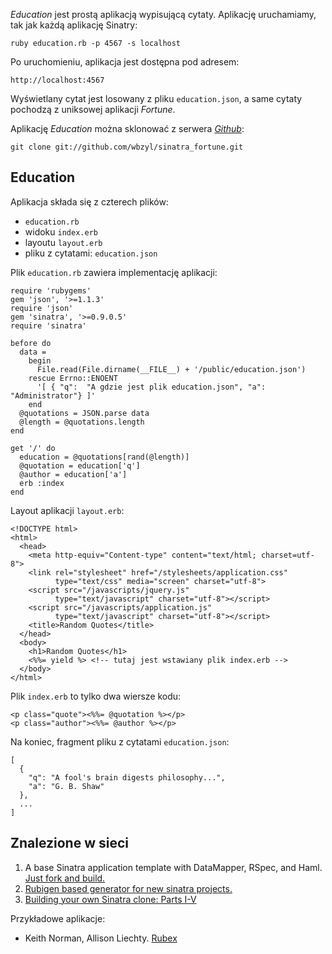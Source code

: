 *Education* jest prostą aplikacją wypisującą cytaty.
Aplikację uruchamiamy, tak jak każdą aplikację Sinatry:

    ruby education.rb -p 4567 -s localhost

Po uruchomieniu, aplikacja jest dostępna pod adresem:

    http://localhost:4567

Wyświetlany cytat jest losowany z pliku `education.json`,
a same cytaty pochodzą z uniksowej aplikacji *Fortune*.

Aplikację *Education* można sklonować z serwera
[*Github*](http://github.com):

    git clone git://github.com/wbzyl/sinatra_fortune.git

## Education

Aplikacja składa się z czterech plików:

*  `education.rb`
*  widoku `index.erb`
*  layoutu `layout.erb`
*  pliku z cytatami: `education.json`

Plik `education.rb` zawiera implementację aplikacji:

    require 'rubygems'
    gem 'json', '>=1.1.3'
    require 'json'
    gem 'sinatra', '>=0.9.0.5'
    require 'sinatra'

    before do
      data =
        begin
          File.read(File.dirname(__FILE__) + '/public/education.json')
        rescue Errno::ENOENT
          '[ { "q":  "A gdzie jest plik education.json", "a": "Administrator"} ]'
        end
      @quotations = JSON.parse data
      @length = @quotations.length
    end

    get '/' do
      education = @quotations[rand(@length)]
      @quotation = education['q']
      @author = education['a']
      erb :index
    end


Layout aplikacji `layout.erb`:

    <!DOCTYPE html>
    <html>
      <head>
        <meta http-equiv="Content-type" content="text/html; charset=utf-8">
        <link rel="stylesheet" href="/stylesheets/application.css"
              type="text/css" media="screen" charset="utf-8">
        <script src="/javascripts/jquery.js"
              type="text/javascript" charset="utf-8"></script>
        <script src="/javascripts/application.js"
              type="text/javascript" charset="utf-8"></script>
        <title>Random Quotes</title>
      </head>
      <body>
        <h1>Random Quotes</h1>
        <%%= yield %> <!-- tutaj jest wstawiany plik index.erb -->
      </body>
    </html>


Plik `index.erb` to tylko dwa wiersze kodu:

    <p class="quote"><%%= @quotation %></p>
    <p class="author"><%%= @author %></p>


Na koniec, fragment pliku z cytatami `education.json`:

    [
      {
        "q": "A fool's brain digests philosophy...",
        "a": "G. B. Shaw"
      },
      ...
    ]

## Znalezione w sieci

1. A base Sinatra application template with DataMapper, RSpec, and Haml.
    [Just fork and build.](http://github.com/zapnap/sinatra-template/)
2. [Rubigen based generator
   for new sinatra projects.](http://github.com/quirkey/sinatra-gen/)
3. [Building your own Sinatra clone:
   Parts I-V](http://remi.org/2009/03/30/building-your-own-sinatra-clone-part-1.html)

Przykładowe aplikacje:

* Keith Norman, Allison Liechty. [Rubex](http://github.com/wbzyl/Rubex)
